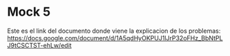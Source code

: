 # Mock 5
Este es el link del documento donde viene la explicacion de los problemas: https://docs.google.com/document/d/1A5qdHyOKPUJ1lJrP32oFHz_BbNtPLJ9tCSCTST-ehLw/edit
